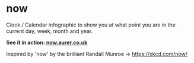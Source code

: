 now
===

Clock / Calendar infographic to show you at what point you are in the current day, week, month and year.

**See it in action: [now.aurer.co.uk](http://now.aurer.co.uk)**


Inspired by 'now' by the brilliant Randall Munroe -> https://xkcd.com/now/


